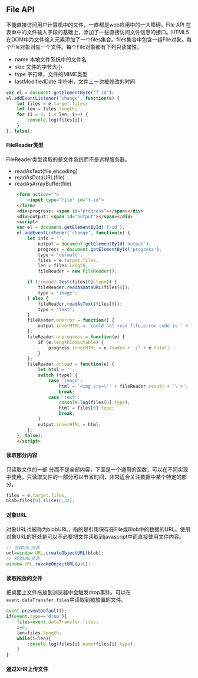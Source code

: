## File API
不能直接访问用户计算机中的文件，一直都是web应用中的一大障碍。FIle API 在表单中的文件输入字段的基础上，添加了一些直接访问文件信息的接口。HTML5在DOM中为文件输入元素添加了一个files集合。files集合中包含一组File对象。每个File对象对应一个文件。每个File对象都有下列只读属性。
+ name 本地文件系统中的文件名
+ size 文件的字节大小
+ type 字符串，文件的MIME类型
+ lastModifiedDate 字符串，文件上一次被修改的时间

```javascript
var el = document.getElementById('f-id');
el.addEventListener('change', function(e) {
    let files = e.target.files;
    let len = files.length;
    for (i = 0; i < len; i++) {
        console.log(files[i]);
    }
}, false);
```

#### FileReader类型
FileReader类型读取的是文件系统而不是远程服务器。
+ readAsText(file,encoding)
+ readAsDataURL(file)
+ readAsArrayBuffer(file)
```html
    <form action="">
        <input type="file" id="f-id">
    </form>
    <div>progress: <span id="progress"></span></div>
    <div>output: <span id="output"></span></div>
    <script>
    var el = document.getElementById('f-id');
    el.addEventListener('change', function(e) {
        let info = '',
            output = document.getElementById('output'),
            progress = document.getElementById('progress'),
            type = 'default',
            files = e.target.files,
            len = files.length,
            fileReader = new FileReader();

        if (/image/.test(files[0].type)) {
            fileReader.readAsDataURL(files[0]);
            type = 'image';
        } else {
            fileReader.readAsText(files[0]);
            type = 'text';
        }
        fileReader.onerror = function() {
            output.innerHTML = 'could not read file,error code is ' + fileReader.error.code;
        };
        fileReader.onprogress = function(e) {
            if (e.lengthComputable) {
                progress.innerHTML = e.loaded + '/' + e.total;
            }
        };
        fileReader.onload = function(e) {
            let html = '';
            switch (type) {
                case 'image':
                    html = '<img src=\'' + fileReader.result + '\'>';
                    break;
                case 'text':
                    console.log(files[0].type);
                    html = files[0].type;
                    break;
            }
            output.innerHTML = html;
        };
    }, false);
    </script>
```

#### 读取部分内容
只读取文件的一部
分而不是全部内容，下面是一个通用的函数，可以在不同实现中使用。只读取文件的一部分可以节省时间，非常适合关注数据中某个特定的部分。
```javascript
files = e.target.files,
blob=files[0].slice(0,32);
```

#### 对象URL
对象URL也被称为blobURL，指的是引用保存在File或Blob中的数据的URL。使用对象URL的好处是可以不必要把文件读取到javascript中而直接使用文件内容。
```javascript
// 创建URL资源
url=window.URL.createObjectURL(blob);
// 释放URL资源
window.URL.revokeObjectURL(url);
```

#### 读取拖放的文件
把桌面上文件拖放到浏览器中会触发drop事件。可以在`event.dataTransfer.files`中读取到被放置的文件。
```javascript
event.preventDefault();
if(event.type=='drop'){
    files=event.dataTransfer.files;
    i=0;
    len=files.length;
    while(i<len){
        console.log(files[i].name+files[i].type);
    }
}
```

#### 通过XHR上传文件

